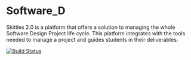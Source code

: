 # Software_D

Skittles 2.0 is a platform that offers a solution to managing the whole Software Design Project life cycle. This platform integrates with the tools needed to manage a project and guides students in their deliverables.

[![Build Status](https://travis-ci.org/ThabisoMac/Software_D.svg?branch=master)](https://travis-ci.org/ThabisoMac/Software_D)
